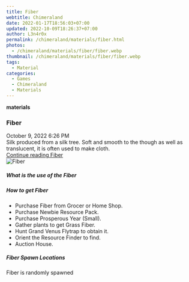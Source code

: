 ```yaml
---
title: Fiber
webtitle: Chimeraland
date: 2022-01-17T18:56:03+07:00
updated: 2022-10-09T18:26:37+07:00
author: L3n4r0x
permalink: /chimeraland/materials/fiber.html
photos:
  - /chimeraland/materials/fiber/fiber.webp
thumbnail: /chimeraland/materials/fiber/fiber.webp
tags:
  - Material
categories:
  - Games
  - Chimeraland
  - Materials
---
```


<section id="bootstrap-wrapper">
  <link
    rel="stylesheet"
    href="https://cdn.statically.io/gh/dimaslanjaka/Web-Manajemen/40ac3225/css/bootstrap-4.5-wrapper.css"
  />
  <div
    class="row g-0 border rounded overflow-hidden flex-md-row mb-4 shadow-sm position-relative"
  >
    <div class="col p-4 d-flex flex-column position-static">
      <strong class="d-inline-block mb-2 text-success">materials</strong>
      <h3 class="mb-0">Fiber</h3>
      <div class="mb-1 text-muted">October 9, 2022 6:26 PM</div>
      <div class="mb-2 border p-1">
        Silk produced from a silk tree. Soft and smooth to the though as well as
        translucent, it is often used to make cloth.
      </div>
      <a href="#" class="stretched-link d-none">Continue reading Fiber</a>
    </div>
    <div class="col-auto d-none d-lg-block">
      <img src="/chimeraland/materials/fiber/fiber.webp" alt="Fiber" />
    </div>
  </div>
  <div class="row">
    <div class="col-lg-6 col-12 mb-2">
      <div class="card">
        <div class="card-body">
          <h5 class="card-title">What is the use of the Fiber</h5>
          <div class="card-text"><ul></ul></div>
        </div>
      </div>
    </div>
    <div class="col-lg-6 col-12 mb-2">
      <div class="card">
        <div class="card-body">
          <h5 class="card-title">How to get Fiber</h5>
          <div class="card-text">
            <ul>
              <li>Purchase Fiber from Grocer or Home Shop.</li>
              <li>Purchase Newbie Resource Pack.</li>
              <li>Purchase Prosperous Year (Small).</li>
              <li>Gather plants to get Grass Fiber.</li>
              <li>Hunt Grand Venus Flytrap to obtain it.</li>
              <li>Orient the Resource Finder to find.</li>
              <li>Auction House.</li>
            </ul>
          </div>
        </div>
      </div>
    </div>
    <div class="col-12 mb-2">
      <h5>Fiber Spawn Locations</h5>
      <p>Fiber is randomly spawned</p>
    </div>
  </div>
</section>
